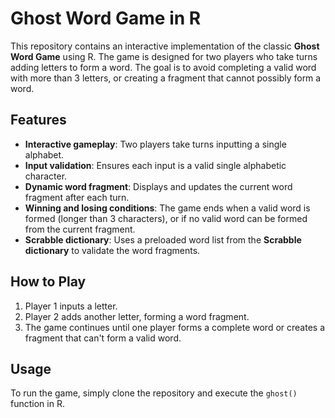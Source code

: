 # Ghost Word Game in R

This repository contains an interactive implementation of the classic **Ghost Word Game** using R. The game is designed for two players who take turns adding letters to form a word. The goal is to avoid completing a valid word with more than 3 letters, or creating a fragment that cannot possibly form a word.

## Features
- **Interactive gameplay**: Two players take turns inputting a single alphabet.
- **Input validation**: Ensures each input is a valid single alphabetic character.
- **Dynamic word fragment**: Displays and updates the current word fragment after each turn.
- **Winning and losing conditions**: The game ends when a valid word is formed (longer than 3 characters), or if no valid word can be formed from the current fragment.
- **Scrabble dictionary**: Uses a preloaded word list from the **Scrabble dictionary** to validate the word fragments.

## How to Play
1. Player 1 inputs a letter.
2. Player 2 adds another letter, forming a word fragment.
3. The game continues until one player forms a complete word or creates a fragment that can't form a valid word.

## Usage
To run the game, simply clone the repository and execute the `ghost()` function in R.
